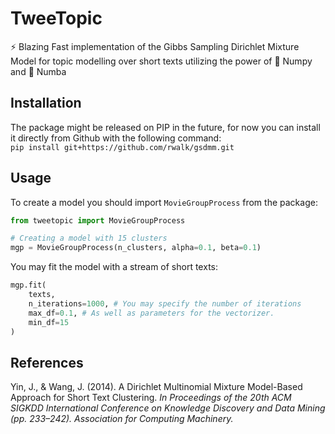 # TweeTopic

:zap: Blazing Fast implementation of the Gibbs Sampling Dirichlet Mixture Model for topic modelling over short texts utilizing the power of :1234: Numpy and :snake: Numba

## Installation

The package might be released on PIP in the future, for now you can install it directly from Github with the following command:
<br>
`pip install git+https://github.com/rwalk/gsdmm.git`

## Usage

To create a model you should import `MovieGroupProcess` from the package:

```python
from tweetopic import MovieGroupProcess

# Creating a model with 15 clusters
mgp = MovieGroupProcess(n_clusters, alpha=0.1, beta=0.1)
```

You may fit the model with a stream of short texts:

```python
mgp.fit(
    texts,
    n_iterations=1000, # You may specify the number of iterations
    max_df=0.1, # As well as parameters for the vectorizer.
    min_df=15
)
```

## References

Yin, J., & Wang, J. (2014). A Dirichlet Multinomial Mixture Model-Based Approach for Short Text Clustering. _In Proceedings of the 20th ACM SIGKDD International Conference on Knowledge Discovery and Data Mining (pp. 233–242). Association for Computing Machinery._
